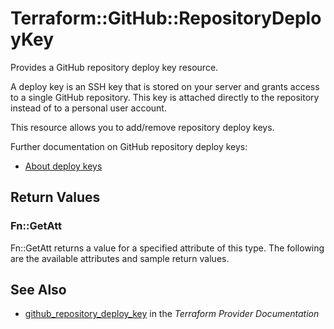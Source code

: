 # Terraform::GitHub::RepositoryDeployKey

Provides a GitHub repository deploy key resource.

A deploy key is an SSH key that is stored on your server and grants
access to a single GitHub repository. This key is attached directly to the repository instead of to a personal user
account.

This resource allows you to add/remove repository deploy keys.

Further documentation on GitHub repository deploy keys:
- [About deploy keys](https://developer.github.com/guides/managing-deploy-keys/#deploy-keys)

## Return Values

### Fn::GetAtt

Fn::GetAtt returns a value for a specified attribute of this type. The following are the available attributes and sample return values.

## See Also

* [github_repository_deploy_key](https://www.terraform.io/docs/providers/github/r/repository_deploy_key.html) in the _Terraform Provider Documentation_